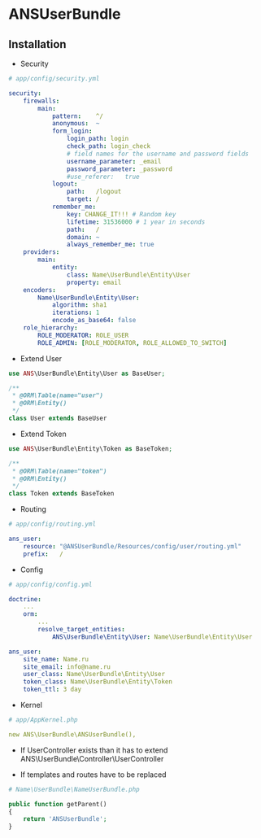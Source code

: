 ANSUserBundle
===============

## Installation

- Security
``` yaml
# app/config/security.yml

security:
    firewalls:
        main:
            pattern:	^/
            anonymous:	~
            form_login:
                login_path:	login
                check_path:	login_check
                # field names for the username and password fields
                username_parameter: _email
                password_parameter: _password
                #use_referer:	true
            logout:
                path:	/logout
                target:	/
            remember_me:
                key: CHANGE_IT!!! # Random key
                lifetime: 31536000 # 1 year in seconds
                path:	/
                domain:	~
                always_remember_me: true
    providers:
        main:
            entity:
                class: Name\UserBundle\Entity\User
                property: email
    encoders:
        Name\UserBundle\Entity\User:
            algorithm: sha1
            iterations: 1
            encode_as_base64: false
    role_hierarchy:
        ROLE_MODERATOR:	ROLE_USER
        ROLE_ADMIN:	[ROLE_MODERATOR, ROLE_ALLOWED_TO_SWITCH]
```

- Extend User
``` php
use ANS\UserBundle\Entity\User as BaseUser;

/**
 * @ORM\Table(name="user")
 * @ORM\Entity()
 */
class User extends BaseUser
```

- Extend Token
``` php
use ANS\UserBundle\Entity\Token as BaseToken;

/**
 * @ORM\Table(name="token")
 * @ORM\Entity()
 */
class Token extends BaseToken
```

- Routing
``` yaml
# app/config/routing.yml

ans_user:
    resource: "@ANSUserBundle/Resources/config/user/routing.yml"
    prefix:   /
```

- Config
``` yaml
# app/config/config.yml

doctrine:
    ...
    orm:
        ...
        resolve_target_entities:
            ANS\UserBundle\Entity\User: Name\UserBundle\Entity\User

ans_user:
    site_name: Name.ru
    site_email: info@name.ru
    user_class: Name\UserBundle\Entity\User
    token_class: Name\UserBundle\Entity\Token
    token_ttl: 3 day
```

- Kernel
``` yaml
# app/AppKernel.php

new ANS\UserBundle\ANSUserBundle(),
```

- If UserController exists than it has to extend ANS\UserBundle\Controller\UserController

- If templates and routes have to be replaced
``` php
# Name\UserBundle\NameUserBundle.php

public function getParent()
{
    return 'ANSUserBundle';
}
```


